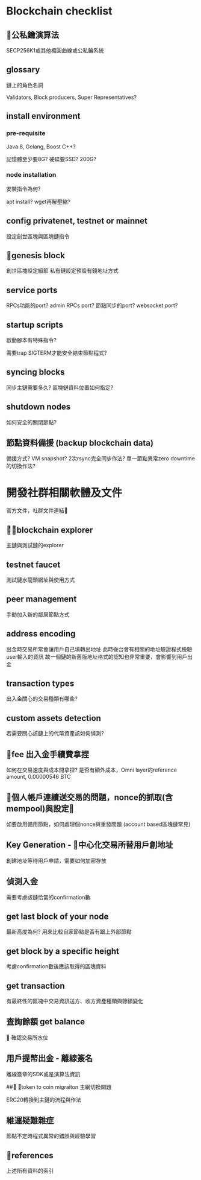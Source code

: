 # Blockchain checklist

## 公私鑰演算法

SECP256K1或其他橢圓曲線或公私鑰系統

## glossary

鏈上的角色名詞

Validators, Block producers, Super Representatives?

## install environment

### pre-requisite

Java 8, Golang, Boost C++?

記憶體至少要8G?
硬碟要SSD? 200G?

### node installation

安裝指令為何?

apt install? wget再解壓縮?

## config privatenet, testnet or mainnet

設定創世區塊與區塊鏈指令

## genesis block

創世區塊設定細節
私有鏈設定預設有錢地址方式

## service ports

RPCs功能的port?
admin RPCs port?
節點同步的port?
websocket port?

## startup scripts

啟動腳本有特殊指令?

需要trap SIGTERM才能安全結束節點程式?

## syncing blocks

同步主鏈需要多久? 區塊鏈資料位置如何指定?

## shutdown nodes

如何安全的關閉節點?

## 節點資料備援 (backup blockchain data)

備援方式?
VM snapshot?
2次rsync完全同步作法?
單一節點異常zero downtime的切換作法?

# 開發社群相關軟體及文件

官方文件，社群文件連結

## blockchain explorer

主鏈與測試鏈的explorer

## testnet faucet

測試鏈水龍頭網址與使用方式

## peer management

手動加入新的鄰居節點方式

## address encoding

出金時交易所常會讓用戶自己填轉出地址
此時後台會有相關的地址驗證程式檢驗user輸入的資訊
故一個鏈的新舊版地址格式的認知也非常重要，會影響到用戶出金

## transaction types

出入金關心的交易種類有哪些?

## custom assets detection

若需要關心該鏈上的代幣資產該如何偵測?

## fee 出入金手續費拿捏

如何在交易速度與成本間拿捏?
是否有額外成本，Omni layer的reference amount, 0.00000546 BTC

## 個人帳戶連續送交易的問題，nonce的抓取(含mempool)與設定

如要啟用備用節點，如何處理個nonce與重發問題
(account based區塊鏈常見)

## Key Generation - 中心化交易所替用戶創地址

創建地址等待用戶申請，需要如何加密存放

## 偵測入金

需要考慮該鏈恰當的confirmation數

## get last block of your node

最新高度為何? 用來比較自家節點是否有跟上外部節點

## get block by a specific height

考慮confirmation數後應該取得的區塊資料

## get transaction

有最終性的區塊中交易資訊送方、收方資產種類與餘額變化

## 查詢餘額 get balance

確認交易所水位

## 用戶提幣出金 - 離線簽名

離線簽章的SDK或是演算法資訊

## token to coin migraiton 主網切換問題

ERC20轉換到主鏈的流程與作法

## 維運疑難雜症

節點不定時程式異常的錯誤與經驗學習

## references

上述所有資料的索引
